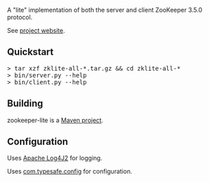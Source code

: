 A "lite" implementation of both the server and client ZooKeeper 3.5.0 protocol.

See [project website](http://lisaglendenning.github.io/zookeeper-lite).

## Quickstart

<pre>
> tar xzf zklite-all-*.tar.gz && cd zklite-all-*
> bin/server.py --help
> bin/client.py --help
</pre>

## Building

zookeeper-lite is a [Maven project](http://maven.apache.org/).

## Configuration

Uses [Apache Log4J2](http://logging.apache.org/log4j/2.x/) for logging.

Uses [com.typesafe.config](https://github.com/typesafehub/config) for configuration. 
